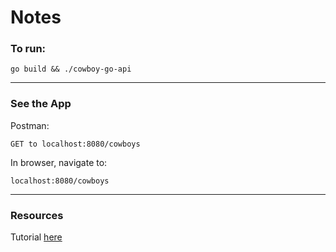 
# Notes


### To run: 

```
go build && ./cowboy-go-api
```

---

### See the App

Postman: 

```
GET to localhost:8080/cowboys
```

In browser, navigate to: 
```
localhost:8080/cowboys
```


---


### Resources

Tutorial [here](https://www.codementor.io/codehakase/building-a-restful-api-with-golang-a6yivzqdo)